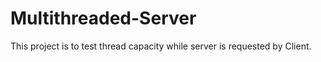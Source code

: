# Multithreaded-Server
This project is to test thread capacity while server is requested by Client.

